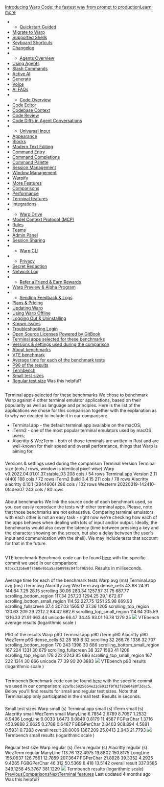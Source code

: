 [Introducing Warp Code: the fastest way from prompt to productionLearn more ](https://www.warp.dev/blog/introducing-warp-code-prompt-to-prod)
 * * [Quickstart Guided](/)
 * [Migrate to Warp](/getting-started/migrate-to-warp)
 * [Supported Shells](/getting-started/supported-shells)
 * [Keyboard Shortcuts](/getting-started/keyboard-shortcuts)
 * [Changelog](/getting-started/changelog)
 * * [Agents Overview](/agents/agents-overview)
 * [Using Agents](/agents/using-agents)
 * [Slash Commands](/agents/slash-commands)
 * [Active AI](/agents/active-ai)
 * [Generate](/agents/generate)
 * [Voice](/agents/voice)
 * [AI FAQs](/agents/ai-faqs)
 * * [Code Overview](/code/code-overview)
 * [Code Editor](/code/code-editor)
 * [Codebase Context](/code/codebase-context)
 * [Code Review](/code/code-review)
 * [Code Diffs in Agent Conversations](/code/reviewing-code)
 * * [Universal Input](/terminal/universal-input)
 * [Appearance](/terminal/appearance)
 * [Blocks](/terminal/blocks)
 * [Modern Text Editing](/terminal/editor)
 * [Command Entry](/terminal/entry)
 * [Command Completions](/terminal/command-completions)
 * [Command Palette](/terminal/command-palette)
 * [Session Management](/terminal/sessions)
 * [Window Management](/terminal/windows)
 * [Warpify](/terminal/warpify)
 * [More Features](/terminal/more-features)
 * [Comparisons](/terminal/comparisons)
 * [Performance](/terminal/comparisons/performance)
 * [Terminal features](/terminal/comparisons/terminal-features)
 * [Integrations](/terminal/integrations-and-plugins)
 * * [Warp Drive](/knowledge-and-collaboration/warp-drive)
 * [Model Context Protocol (MCP)](/knowledge-and-collaboration/mcp)
 * [Rules](/knowledge-and-collaboration/rules)
 * [Teams](/knowledge-and-collaboration/teams)
 * [Admin Panel](/knowledge-and-collaboration/admin-panel)
 * [Session Sharing](/knowledge-and-collaboration/session-sharing)
 * * [Warp CLI](/developers/cli)
 * * [Privacy](/privacy/privacy)
 * [Secret Redaction](/privacy/secret-redaction)
 * [Network Log](/privacy/network-log)
 * * [Refer a Friend & Earn Rewards](/community/refer-a-friend)
 * [Warp Preview & Alpha Program](/community/warp-preview-and-alpha-program)
 * * [Sending Feedback & Logs](/support-and-billing/sending-us-feedback)
 * [Plans & Pricing](/support-and-billing/plans-and-pricing)
 * [Updating Warp](/support-and-billing/updating-warp)
 * [Using Warp Offline](/support-and-billing/using-warp-offline)
 * [Logging Out & Uninstalling](/support-and-billing/uninstalling-warp)
 * [Known Issues](/support-and-billing/known-issues)
 * [Troubleshooting Login](/support-and-billing/troubleshooting-login-issues)
 * [Open Source Licenses](/support-and-billing/licenses)
[Powered by GitBook](https://www.gitbook.com/?utm_source=content&utm_medium=trademark&utm_campaign=-MbqIgTw17KQvq_DQuRr)
 * [Terminal apps selected for these benchmarks](#terminal-apps-selected-for-these-benchmarks)
 * [Versions & settings used during the comparison](#versions-and-settings-used-during-the-comparison)
 * [About benchmarks](#about-benchmarks)
 * [VTE benchmark](#vte-benchmark)
 * [Average time for each of the benchmark tests](#average-time-for-each-of-the-benchmark-tests)
 * [P90 of the results](#p90-of-the-results)
 * [Termbench](#termbench)
 * [Small test sizes](#small-test-sizes)
 * [Regular test size](#regular-test-size)
Was this helpful?
## 
[](#terminal-apps-selected-for-these-benchmarks)
Terminal apps selected for these benchmarks
We chose to benchmark Warp against 4 other terminal emulator applications, based on their popularity as well as language and principles. Here is the list of the applications we chose for this comparison together with the explanation as to why we decided to include it in our comparison:
 * Terminal.app - the default terminal app available on the macOS;
 * ITerm2 - one of the most popular terminal emulators used by macOS users;
 * Alacritty & WezTerm - both of those terminals are written in Rust and are well-known for their speed and overall performance, things that Warp is aiming for.
### 
[](#versions-and-settings-used-during-the-comparison)
Versions & settings used during the comparison
Terminal
Version
Terminal size (cols / rows, window is identical pixel-wise)
Warp
v0.2022.04.01.01.37.stable_03
208 cols / 54 rows
Terminal.app
Version 2.11 (440)
188 cols / 72 rows
iTerm2
Build 3.4.15
211 cols / 78 rows
Alacritty
alacritty 0.10.1 (2844606)
286 cols / 102 rows
Wezterm
20220319-142410-0fcdea07
243 cols / 80 rows
### 
[](#about-benchmarks)
About benchmarks
We link the source code of each benchmark used, so you can easily reproduce the tests with other terminal apps. Please, note that those benchmarks are not exhaustive. Comparing terminal emulators with each other is not an easy task - right now we're checking how each of the apps behaves when dealing with lots of input and/or output.
Ideally, the benchmarks would also cover the latency (time between pressing a key and the character showing on the screen, but also a delay between the user's input and communication with the shell). We may include tests that account for that in the future.
## 
[](#vte-benchmark)
VTE benchmark
Benchmark code can be found [here](https://github.com/alacritty/vtebench) with the specific commit we used in our comparison: `93bcc32b6e0f7560e9b1a5a8b0998c04fbf9b50d`. Results in milliseconds.
### 
[](#average-time-for-each-of-the-benchmark-tests)
Average time for each of the benchmark tests
Warp avg (ms)
Terminal.app avg (ms)
iTerm avg
Alacritty avg
WezTerm avg
dense_cells
43.88
24.91
144.84
7.25
28.15
scrolling
30.06
283.34
1257.57
31.75
687.77
scrolling_bottom_region
117.34
257.23
1294.25
29.1
672.67
scrolling_bottom_small_region
114.52
227.75
1251
25.98
669.93
scrolling_fullscreen
37.4
307.03
1565.17
37.36
1205
scrolling_top_region
120.63
209.29
2212.2
84.42
682.6
scrolling_top_small_region
114.64
205.59
1216.33
21.91
663.44
unicode
66.47
34.45
93.01
16.78
1279.25
![](https://docs.warp.dev/~gitbook/image?url=https%3A%2F%2F2297236823-files.gitbook.io%2F%7E%2Ffiles%2Fv0%2Fb%2Fgitbook-x-prod.appspot.com%2Fo%2Fspaces%252F-MbqIgTw17KQvq_DQuRr%252Fuploads%252Fgit-blob-4fd6246c4ec142bffccc1c34655a39f5c89114d4%252Fvtebench_avg.png%3Falt%3Dmedia%26token%3D612ac808-70d3-4022-bbd2-17e400a89769&width=768&dpr=4&quality=100&sign=bfd00f70&sv=2)
VTEbench average results (logarithmic scale )
### 
[](#p90-of-the-results)
P90 of the results
Warp p90
Terminal.app p90
iTerm p90
Alacritty p90
WezTerm p90
dense_cells
52
28
189
8
32
scrolling
32
266.76
1336
32
707
scrolling_bottom_region
170
243
1398
30
686
scrolling_bottom_small_region
167
224
1331
30
679
scrolling_fullscreen
38
327
1593
41
1208
scrolling_top_region
178
222
2243
85
686
scrolling_top_small_region
167
222
1314
30
666
unicode
77
39
90
20
3883
![](https://docs.warp.dev/~gitbook/image?url=https%3A%2F%2F2297236823-files.gitbook.io%2F%7E%2Ffiles%2Fv0%2Fb%2Fgitbook-x-prod.appspot.com%2Fo%2Fspaces%252F-MbqIgTw17KQvq_DQuRr%252Fuploads%252Fgit-blob-2ff8b633d0763421572f9dc4ef9351c6a060108d%252Fvtebench_p90.png%3Falt%3Dmedia%26token%3Dc1f66a9f-4de9-43a7-8305-c5e2d9056ce6&width=768&dpr=4&quality=100&sign=6a592c4e&sv=2)
VTEbench p90 results (logarithmic scale )
## 
[](#termbench)
Termbench
Benchmark code can be found [here](https://github.com/cmuratori/termbench) with the specific commit we used in our comparison: `82afbc69256b4e22de913f0f02f82e0480f3dac5`.
Below you'll find results for small and regular test sizes. Note that Terminal.app only participated in the small test. Results in seconds.
### 
[](#small-test-sizes)
Small test sizes
Warp small (s)
Terminal.app small (s)
iTerm small (s)
Alacritty small
WezTerm small
ManyLine
6.7854
2.6789
8.7057
1.2532
8.9436
LongLine
9.0033
1.6473
9.0849
0.8179
11.4587
FGPerChar
1.3716
453.9888
2.6625
0.2788
0.6487
FGBGPerChar
2.8403
908.894
4.5881
0.5931
0.7283
overall result
20.0006
1367.209
25.0413
2.943
21.7793
![](https://docs.warp.dev/~gitbook/image?url=https%3A%2F%2F2297236823-files.gitbook.io%2F%7E%2Ffiles%2Fv0%2Fb%2Fgitbook-x-prod.appspot.com%2Fo%2Fspaces%252F-MbqIgTw17KQvq_DQuRr%252Fuploads%252Fgit-blob-f9dfb0234c73af1b47538533968399d9c21ec150%252Ftermbench_small.png%3Falt%3Dmedia%26token%3D7ac7be41-ad10-4b9d-91e5-326b6ec2b29a&width=768&dpr=4&quality=100&sign=53635314&sv=2)
Termbench small results (logarithmic scale )
### 
[](#regular-test-size)
Regular test size
Warp regular (s)
iTerm regular (s)
Alacritty regular (s)
WezTerm regular
ManyLine
113.76
132.4975
19.8802
150.8175
LongLine
155.0937
126.7561
12.7859
207.3647
FGPerChar
21.8928
39.3352
4.2925
9.4265
FGBGPerChar
46.312
50.5369
8.418
13.5142
overall result
337.0585
349.1258
45.3767
381.1229
![](https://docs.warp.dev/~gitbook/image?url=https%3A%2F%2F2297236823-files.gitbook.io%2F%7E%2Ffiles%2Fv0%2Fb%2Fgitbook-x-prod.appspot.com%2Fo%2Fspaces%252F-MbqIgTw17KQvq_DQuRr%252Fuploads%252Fgit-blob-fed348f024a20663fe457c7e217090d1b8722764%252Ftermbench_regular.png%3Falt%3Dmedia%26token%3D1a63f27f-6e28-4c5f-b413-88a114af044b&width=768&dpr=4&quality=100&sign=5e6e36f6&sv=2)
Termbench results (logarithmic scale)
[PreviousComparisons](/terminal/comparisons)[NextTerminal features](/terminal/comparisons/terminal-features)
Last updated 4 months ago
Was this helpful?
